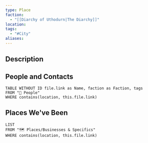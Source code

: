 ```yaml
---
type: Place
faction:
  - "[[Diarchy of Uthodurn|The Diarchy]]"
location: 
tags:
  - "#City"
aliases: 
---
```

## Description


## People and Contacts
```dataview
TABLE WITHOUT ID file.link as Name, faction as Faction, tags
FROM "🙋 People"
WHERE contains(location, this.file.link)
```
## Places We've Been
```dataview
LIST
FROM "🗺️ Places/Businesses & Specifics"
WHERE contains(location, this.file.link)
```
